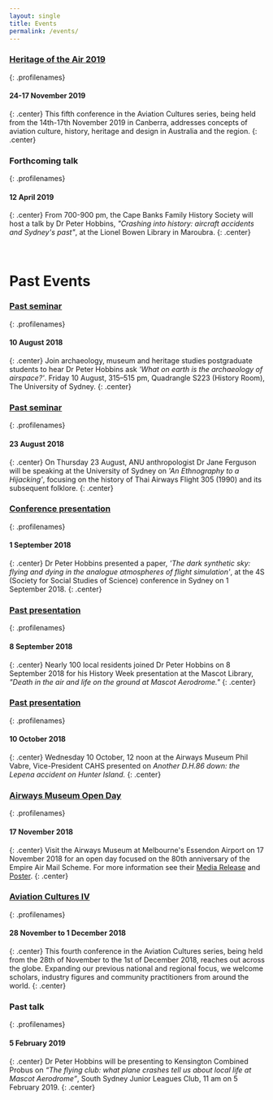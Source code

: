 ```yaml
---
layout: single
title: Events
permalink: /events/
---
```

### [Heritage of the Air 2019](/events/heritage-of-the-air-2019)
{: .profilenames}
#### 24-17 November 2019
{: .center}
This fifth conference in the Aviation Cultures series, being held from the 14th-17th November 2019 in Canberra, addresses concepts of aviation culture, history, heritage and design in Australia and the region.
{: .center}

### Forthcoming talk
{: .profilenames}
#### 12 April 2019
{: .center}
From 700-900 pm, the Cape Banks Family History Society will host a talk by Dr Peter Hobbins, _"Crashing into history: aircraft accidents and Sydney's past"_, at the Lionel Bowen Library in Maroubra.
{: .center}

<br>

# Past Events

### [Past seminar](/assets/pdfs/Seminar-Hobbins-2018.pdf)
{: .profilenames}
#### 10 August 2018
{: .center}
Join archaeology, museum and heritage studies postgraduate students to hear Dr Peter Hobbins ask _'What on earth is the archaeology of airspace?'_. Friday 10 August, 315–515 pm, Quadrangle S223 (History Room), The University of Sydney.
{: .center}

### [Past seminar](http://sydney.edu.au/arts/anthropology/about/seminars.shtml)
{: .profilenames}
#### 23 August 2018
{: .center}
On Thursday 23 August, ANU anthropologist Dr Jane Ferguson will be speaking at the University of Sydney on _'An Ethnography to a Hijacking'_, focusing on the history of Thai Airways Flight 305 (1990) and its subsequent folklore.
{: .center}

### [Conference presentation](https://convention2.allacademic.com/one/ssss/4s18/index.php?cmd=Online+Program+View+Paper&selected_paper_id=1392036&PHPSESSID=n8f5f3nrnermb1rs09g1vdtuf2)
{: .profilenames}
#### 1 September 2018
{: .center}
Dr Peter Hobbins presented a paper, _'The dark synthetic sky: flying and dying in the analogue atmospheres of flight simulation'_, at the 4S (Society for Social Studies of Science) conference in Sydney on 1 September 2018.
{: .center}

### [Past presentation](https://www.eventbrite.com.au/e/death-in-the-air-life-on-the-ground-at-mascot-aerodrome-tickets-44355051152 )
{: .profilenames}
#### 8 September 2018
{: .center}
Nearly 100 local residents joined Dr Peter Hobbins on 8 September 2018 for his History Week presentation at the Mascot Library, _"Death in the air and life on the ground at Mascot Aerodrome."_
{: .center}

### [Past presentation](http://www.airwaysmuseum.com)
{: .profilenames}
#### 10 October 2018
{: .center}
Wednesday 10 October, 12 noon at the Airways Museum
Phil Vabre, Vice-President CAHS presented on _Another D.H.86 down: the Lepena accident on Hunter Island._
{: .center}

### [Airways Museum Open Day](http://www.airwaysmuseum.com/)
{: .profilenames}
#### 17 November 2018
{: .center}
Visit the Airways Museum at Melbourne's Essendon Airport on 17 November 2018 for an open day focused on the 80th anniversary of the Empire Air Mail Scheme. For more information see their [Media Release](/assets/pdfs/MediaRelease-CAHSExhibition2018.pdf) and [Poster](/assets/images/CAHS-Open-Day-2018-poster-800.jpg).
{: .center}

### [Aviation Cultures IV](/events/aviation-cultures-4)
{: .profilenames}
#### 28 November to 1 December 2018
{: .center}
This fourth conference in the Aviation Cultures series, being held from the 28th of November to the 1st of December 2018, reaches out across the globe. Expanding our previous national and regional focus, we welcome scholars, industry figures and community practitioners from around the world.
{: .center}

### Past talk
{: .profilenames}
#### 5 February 2019
{: .center}
Dr Peter Hobbins will be presenting to Kensington Combined Probus on _“The flying club: what plane crashes tell us about local life at Mascot Aerodrome”_, South Sydney Junior Leagues Club, 11 am on 5 February 2019.
{: .center}